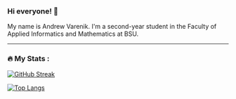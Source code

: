 ### Hi everyone! 👋
My name is Andrew Varenik. I'm a second-year student in the Faculty of Applied Informatics and Mathematics at BSU.

---

### :fire: My Stats :

[![GitHub Streak](http://github-readme-streak-stats.herokuapp.com?user=AndVar2003&theme=dark&background=000000)](https://git.io/streak-stats)

[![Top Langs](https://github-readme-stats.vercel.app/api/top-langs/?username=AndVar2003&layout=compact&theme=vision-friendly-dark)](https://github.com/anuraghazra/github-readme-stats)
